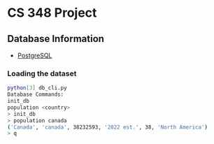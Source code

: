 # CS 348 Project

## Database Information

- [PostgreSQL](https://www.postgresql.org/download/)

### Loading the dataset

```sh
python[3] db_cli.py
Database Commands:
init_db
population <country>
> init_db
> population canada
('Canada', 'canada', 38232593, '2022 est.', 38, 'North America')
> q
```
